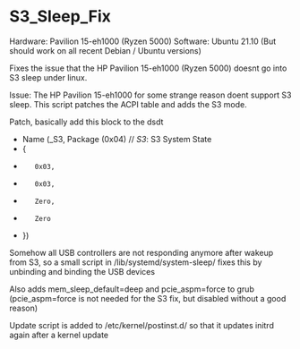# S3_Sleep_Fix

Hardware: Pavilion 15-eh1000 (Ryzen 5000) 
Software: Ubuntu 21.10 (But should work on all recent Debian / Ubuntu versions)

Fixes the issue that the HP Pavilion 15-eh1000 (Ryzen 5000) doesnt go into S3 sleep under linux.

Issue: The HP Pavilion 15-eh1000 for some strange reason doent support S3 sleep. This script patches the ACPI table and adds the S3 mode.

Patch, basically add this block to the dsdt

+    Name (_S3, Package (0x04)  // _S3_: S3 System State
+    {
+        0x03, 
+        0x03, 
+        Zero, 
+        Zero
+    })


Somehow all USB controllers are not responding anymore after wakeup from S3, so a small script in /lib/systemd/system-sleep/ fixes this by unbinding and binding the USB devices

Also adds mem_sleep_default=deep and pcie_aspm=force to grub (pcie_aspm=force is not needed for the S3 fix, but disabled without a good reason)

Update script is added to /etc/kernel/postinst.d/ so that it updates initrd again after a kernel update